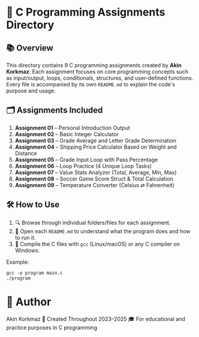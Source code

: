 # 📁 C Programming Assignments Directory

## 📚 Overview
This directory contains 9 C programming assignments created by **Akin Korkmaz**. Each assignment focuses on core programming concepts such as input/output, loops, conditionals, structures, and user-defined functions. Every file is accompanied by its own `README.md` to explain the code's purpose and usage.

## 🗂️ Assignments Included

1. **Assignment 01** – Personal Introduction Output  
2. **Assignment 02** – Basic Integer Calculator  
3. **Assignment 03** – Grade Average and Letter Grade Determination  
4. **Assignment 04** – Shipping Price Calculator Based on Weight and Distance  
5. **Assignment 05** – Grade Input Loop with Pass Percentage  
6. **Assignment 06** – Loop Practice (4 Unique Loop Tasks)  
7. **Assignment 07** – Value Stats Analyzer (Total, Average, Min, Max)  
8. **Assignment 08** – Soccer Game Score Struct & Total Calculation  
9. **Assignment 09** – Temperature Converter (Celsius ⇄ Fahrenheit)

## 🛠️ How to Use

1. 🔍 Browse through individual folders/files for each assignment.
2. 📄 Open each `README.md` to understand what the program does and how to run it.
3. 🧪 Compile the C files with `gcc` (Linux/macOS) or any C compiler on Windows.

Example:

    gcc -o program main.c
    ./program
    
# 👤 Author
Akin Korkmaz
📆 Created Throughout 2023–2025
🎓 For educational and practice purposes in C programming
